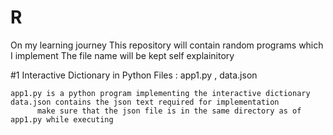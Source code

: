 # R
On my learning journey
This repository will contain random programs which I implement 
The file name will be kept self explainitory

#1 Interactive Dictionary in Python
    Files :
    app1.py ,
    data.json
    
    app1.py is a python program implementing the interactive dictionary 
    data.json contains the json text required for implementation
          make sure that the json file is in the same directory as of app1.py while executing
  
